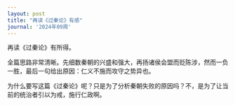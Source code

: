 ```yaml
---
layout: post
title: "再读《过秦论》有感"
journal: '2024年09周'
---
```


再读《过秦论》有所得。

全篇思路非常清晰。先细数秦朝的兴盛和强大，再扬诸侯会盟而贬陈涉，然而一负一胜，最后一句给出原因：仁义不施而攻守之势异也。

为什么要写这篇《过秦论》呢？只是为了分析秦朝失败的原因吗？不，是为了让当前的统治者引以为戒，施行仁政啊。
